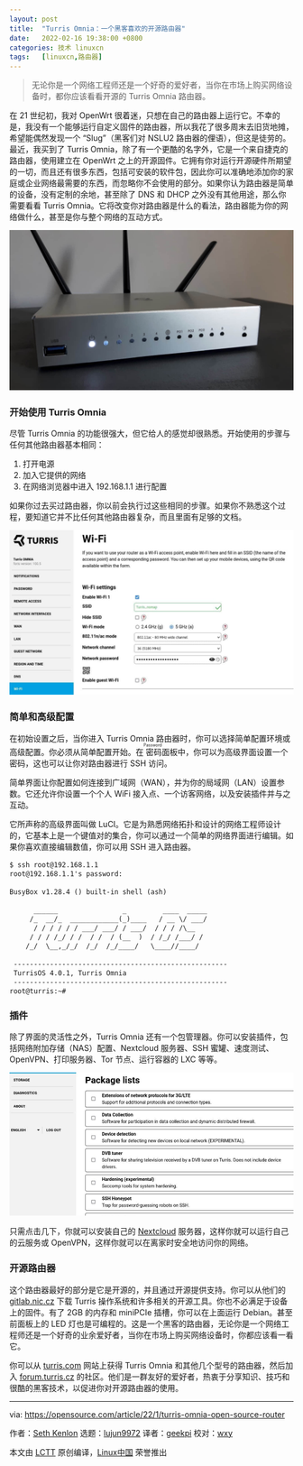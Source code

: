 ```yaml
---
layout: post
title:	"Turris Omnia：一个黑客喜欢的开源路由器"
date:	2022-02-16 19:38:00 +0800 
categories:	技术 linuxcn 
tags:	[linuxcn,路由器]
---
```




> 
> 无论你是一个网络工程师还是一个好奇的爱好者，当你在市场上购买网络设备时，都你应该看看开源的 Turris Omnia 路由器。
> 
> 
> 


在 21 世纪初，我对 OpenWrt 很着迷，只想在自己的路由器上运行它。不幸的是，我没有一个能够运行自定义固件的路由器，所以我花了很多周末去旧货地摊，希望能偶然发现一个 “Slug”（黑客们对 NSLU2 路由器的俚语），但这是徒劳的。最近，我买到了 Turris Omnia，除了有一个更酷的名字外，它是一个来自捷克的路由器，使用建立在 OpenWrt 之上的开源固件。它拥有你对运行开源硬件所期望的一切，而且还有很多东西，包括可安装的软件包，因此你可以准确地添加你的家庭或企业网络最需要的东西，而忽略你不会使用的部分。如果你认为路由器是简单的设备，没有定制的余地，甚至除了 DNS 和 DHCP 之外没有其他用途，那么你需要看看 Turris Omnia。它将改变你对路由器是什么的看法，路由器能为你的网络做什么，甚至是你与整个网络的互动方式。


![](/Asserts/Images/album/202202/16/193826bzmj4ywmgs8y58u8.jpg "The Turris Omnia on my desk")


### 开始使用 Turris Omnia


尽管 Turris Omnia 的功能很强大，但它给人的感觉却很熟悉。开始使用的步骤与任何其他路由器基本相同：


1. 打开电源
2. 加入它提供的网络
3. 在网络浏览器中进入 192.168.1.1 进行配置


如果你过去买过路由器，你以前会执行过这些相同的步骤。如果你不熟悉这个过程，要知道它并不比任何其他路由器复杂，而且里面有足够的文档。


![Configuration](/Asserts/Images/album/202202/16/193831whheda3ygffcfdae.jpg "Configuration")


### 简单和高级配置


在初始设置之后，当你进入 Turris Omnia 路由器时，你可以选择简单配置环境或高级配置。你必须从简单配置开始。在<ruby> 密码 <rt>  Password </rt></ruby>面板中，你可以为高级界面设置一个密码，这也可以让你对路由器进行 SSH 访问。


简单界面让你配置如何连接到广域网（WAN），并为你的局域网（LAN）设置参数。它还允许你设置一个个人 WiFi 接入点、一个访客网络，以及安装插件并与之互动。


它所声称的高级界面叫做 LuCI。它是为熟悉网络拓扑和设计的网络工程师设计的，它基本上是一个键值对的集合，你可以通过一个简单的网络界面进行编辑。如果你喜欢直接编辑数值，你可以用 SSH 进入路由器。



```
$ ssh root@192.168.1.1
root@192.168.1.1's password:

BusyBox v1.28.4 () built-in shell (ash)

      ______                _         ____  _____
     /_  __/_  ____________(_)____   / __ \/ ___/
      / / / / / / ___/ ___/ / ___/  / / / /\__
     / / / /_/ / /  / /  / (__  )  / /_/ /___/ /
    /_/  \__,_/_/  /_/  /_/____/   \____//____/  
                                             
 -----------------------------------------------------
 TurrisOS 4.0.1, Turris Omnia
 -----------------------------------------------------
root@turris:~#

```

### 插件


除了界面的灵活性之外，Turris Omnia 还有一个包管理器。你可以安装插件，包括网络附加存储（NAS）配置、Nextcloud 服务器、SSH 蜜罐、速度测试、OpenVPN、打印服务器、Tor 节点、运行容器的 LXC 等等。


![Package management for your router](/Asserts/Images/album/202202/16/193831txy301iig0rg7iyr.jpg "Package management for your router")


只需点击几下，你就可以安装自己的 [Nextcloud](https://opensource.com/tags/nextcloud) 服务器，这样你就可以运行自己的云服务或 OpenVPN，这样你就可以在离家时安全地访问你的网络。


### 开源路由器


这个路由器最好的部分是它是开源的，并且通过开源提供支持。你可以从他们的 [gitlab.nic.cz](https://gitlab.nic.cz/turris) 下载 Turris 操作系统和许多相关的开源工具。你也不必满足于设备上的固件。有了 2GB 的内存和 miniPCIe 插槽，你可以在上面运行 Debian。甚至前面板上的 LED 灯也是可编程的。这是一个黑客的路由器，无论你是一个网络工程师还是一个好奇的业余爱好者，当你在市场上购买网络设备时，你都应该看一看它。


你可以从 [turris.com](https://www.turris.com/en/) 网站上获得 Turris Omnia 和其他几个型号的路由器，然后加入 [forum.turris.cz](http://forum.turris.cz) 的社区。他们是一群友好的爱好者，热衷于分享知识、技巧和很酷的黑客技术，以促进你对开源路由器的使用。




---


via: <https://opensource.com/article/22/1/turris-omnia-open-source-router>


作者：[Seth Kenlon](https://opensource.com/users/seth) 选题：[lujun9972](https://github.com/lujun9972) 译者：[geekpi](https://github.com/geekpi) 校对：[wxy](https://github.com/wxy)


本文由 [LCTT](https://github.com/LCTT/TranslateProject) 原创编译，[Linux中国](https://linux.cn/) 荣誉推出
